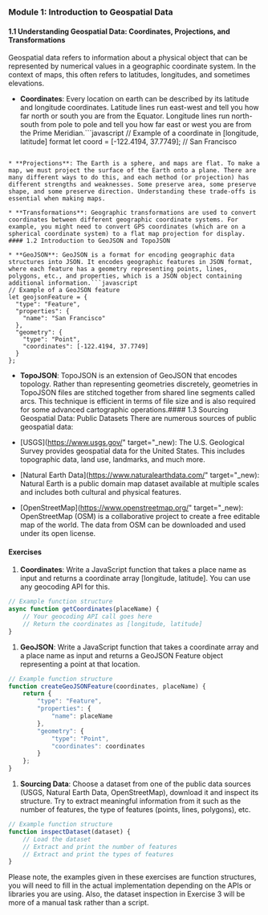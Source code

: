 ### Module 1: Introduction to Geospatial Data
#### 1.1 Understanding Geospatial Data: Coordinates, Projections, and Transformations
Geospatial data refers to information about a physical object that can be represented by numerical values in a geographic coordinate system. In the context of maps, this often refers to latitudes, longitudes, and sometimes elevations.

* **Coordinates**: Every location on earth can be described by its latitude and longitude coordinates. Latitude lines run east-west and tell you how far north or south you are from the Equator. Longitude lines run north-south from pole to pole and tell you how far east or west you are from the Prime Meridian.```javascript
// Example of a coordinate in [longitude, latitude] format
let coord = [-122.4194, 37.7749]; // San Francisco

```

* **Projections**: The Earth is a sphere, and maps are flat. To make a map, we must project the surface of the Earth onto a plane. There are many different ways to do this, and each method (or projection) has different strengths and weaknesses. Some preserve area, some preserve shape, and some preserve direction. Understanding these trade-offs is essential when making maps.

* **Transformations**: Geographic transformations are used to convert coordinates between different geographic coordinate systems. For example, you might need to convert GPS coordinates (which are on a spherical coordinate system) to a flat map projection for display.
#### 1.2 Introduction to GeoJSON and TopoJSON

* **GeoJSON**: GeoJSON is a format for encoding geographic data structures into JSON. It encodes geographic features in JSON format, where each feature has a geometry representing points, lines, polygons, etc., and properties, which is a JSON object containing additional information.```javascript
// Example of a GeoJSON feature
let geojsonFeature = {
  "type": "Feature",
  "properties": {
    "name": "San Francisco"
  },
  "geometry": {
    "type": "Point",
    "coordinates": [-122.4194, 37.7749]
  }
};

```

* **TopoJSON**: TopoJSON is an extension of GeoJSON that encodes topology. Rather than representing geometries discretely, geometries in TopoJSON files are stitched together from shared line segments called arcs. This technique is efficient in terms of file size and is also required for some advanced cartographic operations.#### 1.3 Sourcing Geospatial Data: Public Datasets
There are numerous sources of public geospatial data:

* [USGS](https://www.usgs.gov/" target="_new): The U.S. Geological Survey provides geospatial data for the United States. This includes topographic data, land use, landmarks, and much more.

* [Natural Earth Data](https://www.naturalearthdata.com/" target="_new): Natural Earth is a public domain map dataset available at multiple scales and includes both cultural and physical features.

* [OpenStreetMap](https://www.openstreetmap.org/" target="_new): OpenStreetMap (OSM) is a collaborative project to create a free editable map of the world. The data from OSM can be downloaded and used under its open license.

#### Exercises
1. **Coordinates**: Write a JavaScript function that takes a place name as input and returns a coordinate array [longitude, latitude]. You can use any geocoding API for this.
```javascript
// Example function structure
async function getCoordinates(placeName) {
    // Your geocoding API call goes here
    // Return the coordinates as [longitude, latitude]
}

```
1. **GeoJSON**: Write a JavaScript function that takes a coordinate array and a place name as input and returns a GeoJSON Feature object representing a point at that location.
```javascript
// Example function structure
function createGeoJSONFeature(coordinates, placeName) {
    return {
        "type": "Feature",
        "properties": {
            "name": placeName
        },
        "geometry": {
            "type": "Point",
            "coordinates": coordinates
        }
    };
}

```
1. **Sourcing Data**: Choose a dataset from one of the public data sources (USGS, Natural Earth Data, OpenStreetMap), download it and inspect its structure. Try to extract meaningful information from it such as the number of features, the type of features (points, lines, polygons), etc.
```javascript
// Example function structure
function inspectDataset(dataset) {
    // Load the dataset
    // Extract and print the number of features
    // Extract and print the types of features
}

```
Please note, the examples given in these exercises are function structures, you will need to fill in the actual implementation depending on the APIs or libraries you are using. Also, the dataset inspection in Exercise 3 will be more of a manual task rather than a script.

